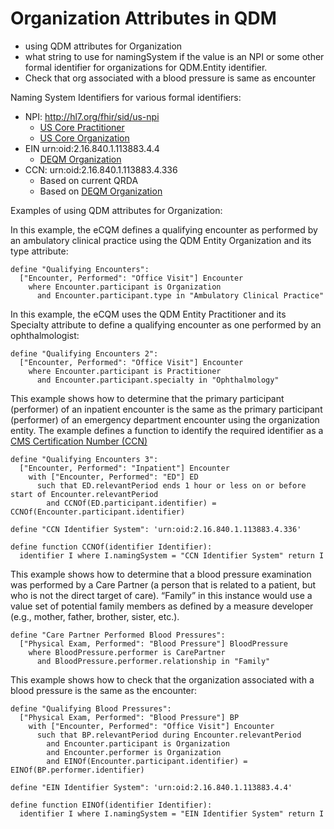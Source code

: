 # Organization Attributes in QDM

* using QDM attributes for Organization
* what string to use for namingSystem if the value is an NPI or some other formal identifier for organizations for QDM.Entity identifier.
* Check that org associated with a blood pressure is same as encounter

Naming System Identifiers for various formal identifiers:

* NPI: http://hl7.org/fhir/sid/us-npi
    * [US Core Practitioner](http://hl7.org/fhir/us/core/StructureDefinition-us-core-practitioner.html)
    * [US Core Organization](http://hl7.org/fhir/us/core/StructureDefinition-us-core-organization.html)
* EIN urn:oid:2.16.840.1.113883.4.4
    * [DEQM Organization](http://build.fhir.org/ig/HL7/davinci-deqm/StructureDefinition-organization-deqm.html)
* CCN: urn:oid:2.16.840.1.113883.4.336
    * Based on current QRDA
    * Based on [DEQM Organization](http://build.fhir.org/ig/HL7/davinci-deqm/StructureDefinition-organization-deqm.html)

Examples of using QDM attributes for Organization:

In this example, the eCQM defines a qualifying encounter as performed by an ambulatory clinical practice using the QDM Entity Organization and its type attribute:

```
define "Qualifying Encounters":
  ["Encounter, Performed": "Office Visit"] Encounter
    where Encounter.participant is Organization
      and Encounter.participant.type in "Ambulatory Clinical Practice"
```

In this example, the eCQM uses the QDM Entity Practitioner and its Specialty attribute to define a qualifying encounter as one performed by an ophthalmologist:

```
define "Qualifying Encounters 2":
  ["Encounter, Performed": "Office Visit"] Encounter
    where Encounter.participant is Practitioner
      and Encounter.participant.specialty in "Ophthalmology"
```

This example shows how to determine that the primary participant (performer) of an inpatient encounter is the same as the primary participant (performer) of an emergency department encounter using the organization entity. The example defines a function to identify the required identifier as a [CMS Certification Number (CCN)](https://www.cms.gov/regulations-and-guidance/guidance/transmittals/downloads/r29soma.pdf)

```
define "Qualifying Encounters 3":
  ["Encounter, Performed": "Inpatient"] Encounter
    with ["Encounter, Performed": "ED"] ED
      such that ED.relevantPeriod ends 1 hour or less on or before start of Encounter.relevantPeriod
        and CCNOf(ED.participant.identifier) = CCNOf(Encounter.participant.identifier)

define "CCN Identifier System": 'urn:oid:2.16.840.1.113883.4.336'

define function CCNOf(identifier Identifier):
  identifier I where I.namingSystem = "CCN Identifier System" return I
```

This example shows how to determine that a blood pressure examination was performed by a Care Partner (a person that is related to a patient, but who is not the direct target of care). “Family” in this instance would use a value set of potential family members as defined by a measure developer (e.g., mother, father, brother, sister, etc.).

```
define "Care Partner Performed Blood Pressures":
  ["Physical Exam, Performed": "Blood Pressure"] BloodPressure
    where BloodPressure.performer is CarePartner
      and BloodPressure.performer.relationship in "Family"
```

This example shows how to check that the organization associated with a blood pressure is the same as the encounter:

```
define "Qualifying Blood Pressures":
  ["Physical Exam, Performed": "Blood Pressure"] BP
    with ["Encounter, Performed": "Office Visit"] Encounter
      such that BP.relevantPeriod during Encounter.relevantPeriod
        and Encounter.participant is Organization
        and Encounter.performer is Organization
        and EINOf(Encounter.participant.identifier) = EINOf(BP.performer.identifier)

define "EIN Identifier System": 'urn:oid:2.16.840.1.113883.4.4'

define function EINOf(identifier Identifier):
  identifier I where I.namingSystem = "EIN Identifier System" return I
```
